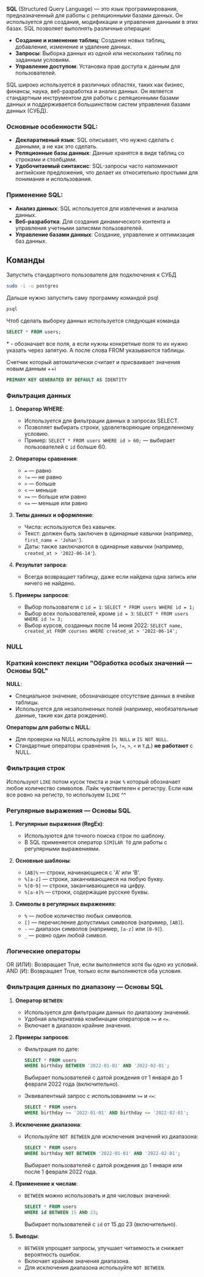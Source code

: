 **SQL** (Structured Query Language) — это язык программирования, предназначенный для работы с реляционными базами данных. Он используется для создания, модификации и управления данными в этих базах. SQL позволяет выполнять различные операции:

- **Создание и изменение таблиц**: Создание новых таблиц, добавление, изменение и удаление данных.
- **Запросы**: Выборка данных из одной или нескольких таблиц по заданным условиям.
- **Управление доступом**: Установка прав доступа к данным для пользователей.

SQL широко используется в различных областях, таких как бизнес, финансы, наука, веб-разработка и анализ данных. Он является стандартным инструментом для работы с реляционными базами данных и поддерживается большинством систем управления базами данных (СУБД).

### Основные особенности SQL:

- **Декларативный язык**: SQL описывает, что нужно сделать с данными, а не как это сделать.
- **Реляционные базы данных**: Данные хранятся в виде таблиц со строками и столбцами.
- **Удобочитаемый синтаксис**: SQL-запросы часто напоминают английские предложения, что делает их относительно простыми для понимания и использования.

### Применение SQL:

- **Анализ данных**: SQL используется для извлечения и анализа данных.
- **Веб-разработка**: Для создания динамического контента и управления учетными записями пользователей.
- **Управление базами данных**: Создание, управление и оптимизация баз данных.

## Команды

Запустить стандартного пользователя для подключения к СУБД
```bash
sudo -i -u postgres 
```

Дальше нужно запустить саму программу командой psql
```bash
psql
```

Чтоб сделать выборку данных используется следующая команда
```SQL
SELECT * FROM users;
```
\* -  обозначает все поля, а если нужны конкретные поля то их нужно указать через запятую. А после слова FROM указываются таблицы.

Счетчик который автоматически считает и присваивает значения новым данным ++i
```SQL
PRIMARY KEY GENERATED BY DEFAULT AS IDENTITY
```

### Фильтрация данных 


1. **Оператор WHERE**:
   - Используется для фильтрации данных в запросах SELECT.
   - Позволяет выбирать строки, удовлетворяющие определенному условию.
   - Пример: `SELECT * FROM users WHERE id > 60;` — выбирает пользователей с `id` больше 60.

2. **Операторы сравнения**:
   - `=` — равно
   - `!=` — не равно
   - `>` — больше
   - `<` — меньше
   - `>=` — больше или равно
   - `<=` — меньше или равно

3. **Типы данных и оформление**:
   - Числа: используются без кавычек.
   - Текст: должен быть заключен в одинарные кавычки (например, `first_name = 'Johan'`).
   - Даты: также заключаются в одинарные кавычки (например, `created_at > '2022-06-14'`).

4. **Результат запроса**:
   - Всегда возвращает таблицу, даже если найдена одна запись или ничего не найдено.

5. **Примеры запросов**:
   - Выбор пользователя с `id = 1`: `SELECT * FROM users WHERE id = 1;`
   - Выбор всех пользователей, кроме `id = 3`: `SELECT * FROM users WHERE id != 3;`
   - Выбор курсов, созданных после 14 июня 2022: `SELECT name, created_at FROM courses WHERE created_at > '2022-06-14';`

### NULL

### Краткий конспект лекции "Обработка особых значений — Основы SQL"

**NULL**:
   - Специальное значение, обозначающее отсутствие данных в ячейке таблицы.
   - Используется для незаполненных полей (например, необязательные данные, такие как дата рождения).

 **Операторы для работы с NULL**:
   - Для проверки на NULL используйте `IS NULL` и `IS NOT NULL`.
   - Стандартные операторы сравнения (`=`, `!=`, `>`, `<` и т.д.) **не работают** с NULL.

### Фильтрация строк 

Используют `LIKE` потом кусок текста и знак `%` который обозначает любое количество символов. Лайк чувствителен к регистру. Если нам все ровно на регистр, то используем `ILIKE` ^^

### Регулярные выражения — Основы SQL

1. **Регулярные выражения (RegEx)**:
   - Используются для точного поиска строк по шаблону.
   - В SQL применяется оператор `SIMILAR TO` для работы с регулярными выражениями.

2. **Основные шаблоны**:
   - `[AB]%` — строки, начинающиеся с 'A' или 'B'.
   - `%[a-z]` — строки, заканчивающиеся на любую букву.
   - `%[0-9]` — строки, заканчивающиеся на цифру.
   - `%[а-я]%` — строки, содержащие русские буквы.

3. **Символы в регулярных выражениях**:
   - `%` — любое количество любых символов.
   - `[]` — перечисление допустимых символов (например, `[AB]`).
   - `-` — диапазон символов (например, `[a-z]` или `[0-9]`).
   - `_` — ровно один любой символ.

### Логические операторы
OR (ИЛИ): Возвращает True, если выполняется хотя бы одно из условий.
AND (И): Возвращает True, только если выполняются оба условия.


### Фильтрация данных по диапазону — Основы SQL

1. **Оператор `BETWEEN`**:
   - Используется для фильтрации данных по диапазону значений.
   - Удобная альтернатива комбинации операторов `>=` и `<=`.
   - Включает в диапазон крайние значения.

2. **Примеры запросов**:
   - Фильтрация по дате:  
     ```sql
     SELECT * FROM users
     WHERE birthday BETWEEN '2022-01-01' AND '2022-02-01';
     ```
     Выбирает пользователей с датой рождения от 1 января до 1 февраля 2022 года (включительно).
   
   - Эквивалентный запрос с использованием `>=` и `<=`:  
     ```sql
     SELECT * FROM users
     WHERE birthday >= '2022-01-01' AND birthday <= '2022-02-01';
     ```

3. **Исключение диапазона**:
   - Используйте `NOT BETWEEN` для исключения значений из диапазона:  
     ```sql
     SELECT * FROM users
     WHERE birthday NOT BETWEEN '2022-01-01' AND '2022-02-01';
     ```
     Выбирает пользователей с датой рождения до 1 января или после 1 февраля 2022 года.

4. **Применение к числам**:
   - `BETWEEN` можно использовать и для числовых значений:  
     ```sql
     SELECT * FROM users
     WHERE id BETWEEN 15 AND 23;
     ```
     Выбирает пользователей с `id` от 15 до 23 (включительно).

5. **Выводы**:
   - `BETWEEN` упрощает запросы, улучшает читаемость и снижает вероятность ошибок.
   - Включает крайние значения диапазона.
   - Для исключения диапазона используйте `NOT BETWEEN`.

